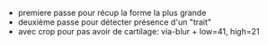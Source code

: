 - premiere passe pour récup la forme la plus grande
- deuxième passe pour détecter présence d'un "trait"
- avec crop pour pas avoir de cartilage: via-blur + low=41, high=21
